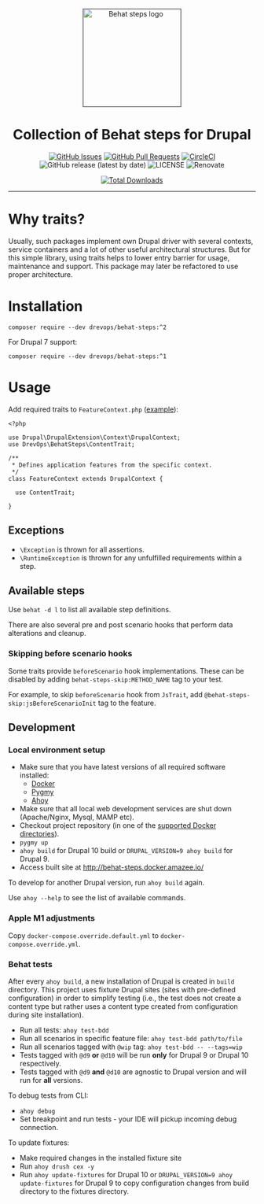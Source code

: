 <p align="center">
  <a href="" rel="noopener"><img width=200px height=200px src="https://placehold.jp/000000/ffffff/200x200.png?text=Behat+steps&css=%7B%22border-radius%22%3A%22%20100px%22%7D" alt="Behat steps logo"></a>
</p>

<h1 align="center">Collection of Behat steps for Drupal</h1>

<div align="center">

[![GitHub Issues](https://img.shields.io/github/issues/DrevOps/behat-steps.svg)](https://github.com/DrevOps/behat-steps/issues)
[![GitHub Pull Requests](https://img.shields.io/github/issues-pr/DrevOps/behat-steps.svg)](https://github.com/DrevOps/behat-steps/pulls)
[![CircleCI](https://circleci.com/gh/drevops/behat-steps.svg?style=shield)](https://circleci.com/gh/drevops/behat-steps)
![GitHub release (latest by date)](https://img.shields.io/github/v/release/drevops/behat-steps)
![LICENSE](https://img.shields.io/github/license/drevops/behat-steps)
![Renovate](https://img.shields.io/badge/renovate-enabled-green?logo=renovatebot)

[![Total Downloads](https://poser.pugx.org/drevops/behat-steps/downloads)](https://packagist.org/packages/drevops/behat-steps)

</div>

---

# Why traits?

Usually, such packages implement own Drupal driver with several contexts,
service containers and a lot of other useful architectural structures.
But for this simple library, using traits helps to lower entry barrier for
usage,
maintenance and support.
This package may later be refactored to use proper architecture.

# Installation

`composer require --dev drevops/behat-steps:^2`

For Drupal 7 support:

`composer require --dev drevops/behat-steps:^1`

# Usage

Add required traits
to `FeatureContext.php` ([example](tests/behat/bootstrap/FeatureContext.php)):

```
<?php

use Drupal\DrupalExtension\Context\DrupalContext;
use DrevOps\BehatSteps\ContentTrait;

/**
 * Defines application features from the specific context.
 */
class FeatureContext extends DrupalContext {

  use ContentTrait;

}
```

## Exceptions

- `\Exception` is thrown for all assertions.
- `\RuntimeException` is thrown for any unfulfilled requirements within a step.

## Available steps

Use `behat -d l` to list all available step definitions.

There are also several pre and post scenario hooks that perform data alterations
and cleanup.

### Skipping before scenario hooks

Some traits provide `beforeScenario` hook implementations. These can be disabled
by adding `behat-steps-skip:METHOD_NAME` tag to your test.

For example, to skip `beforeScenario` hook from `JsTrait`, add
`@behat-steps-skip:jsBeforeScenarioInit` tag to the feature.

## Development

### Local environment setup

- Make sure that you have latest versions of all required software installed:
  - [Docker](https://www.docker.com/)
  - [Pygmy](https://github.com/pygmystack/pygmy)
  - [Ahoy](https://github.com/ahoy-cli/ahoy)
- Make sure that all local web development services are shut down (Apache/Nginx,
  Mysql, MAMP etc).
- Checkout project repository (in one of
  the [supported Docker directories](https://docs.docker.com/docker-for-mac/osxfs/#access-control)).
- `pygmy up`
- `ahoy build` for Drupal 10 build or `DRUPAL_VERSION=9 ahoy build` for Drupal 9.
- Access built site at http://behat-steps.docker.amazee.io/

To develop for another Drupal version, run `ahoy build` again.

Use `ahoy --help` to see the list of available commands.

### Apple M1 adjustments

Copy `docker-compose.override.default.yml` to `docker-compose.override.yml`.

### Behat tests

After every `ahoy build`, a new installation of Drupal is created in `build`
directory.
This project uses fixture Drupal sites (sites with pre-defined configuration)
in order to simplify testing (i.e., the test does not create a content type
but rather uses a content type created from configuration during site
installation).

- Run all tests: `ahoy test-bdd`
- Run all scenarios in specific feature file: `ahoy test-bdd path/to/file`
- Run all scenarios tagged with `@wip` tag: `ahoy test-bdd -- --tags=wip`
- Tests tagged with `@d9` **or** `@d10` will be run **only** for Drupal 9 or
  Drupal 10 respectively.
- Tests tagged with `@d9` **and** `@d10` are agnostic to Drupal version and will
  run for **all** versions.

To debug tests from CLI:

- `ahoy debug`
- Set breakpoint and run tests - your IDE will pickup incoming debug connection.

To update fixtures:

- Make required changes in the installed fixture site
- Run `ahoy drush cex -y`
- Run `ahoy update-fixtures` for Drupal 10
  or `DRUPAL_VERSION=9 ahoy update-fixtures` for Drupal 9 to copy configuration
  changes from build directory to the fixtures directory.
